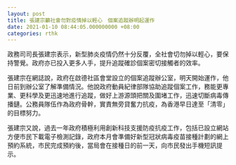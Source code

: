 ```yaml
---
layout: post
title: 張建宗籲社會勿對疫情掉以輕心　個案追蹤辦明起運作
date: 2021-01-10 08:44:05.000000000 +08:00
categories: rthk
---
```


政務司司長張建宗表示，新型肺炎疫情仍然十分反覆，全社會切勿掉以輕心，要保持警覺。政府亦已投入更多人手，提升追蹤確診個案密切接觸者的效率。

張建宗在網誌說，政府在啟德社區會堂設立的個案追蹤辦公室，明天開始運作，他日前到辦公室了解準備情況。他說政府動員紀律部隊協助追蹤個案工作，務能更專業、更科學及更迅速地進行追蹤，做好上游源頭把關及圍堵工作，迅速切斷病毒傳播鏈。公務員隊伍作為政府骨幹，實責無旁貸奮力抗疫，為香港早日達至「清零」的目標努力。

張建宗又說，過去一年政府積極利用創新科技支援防疫抗疫工作，包括已設立網站方便市民下載電子檢測記錄，政府本月會準備好新型冠狀病毒疫苗接種計劃的網上預約系統，市民完成預約後，當局會在接種日的前一天，向市民發出手機短訊提示。

